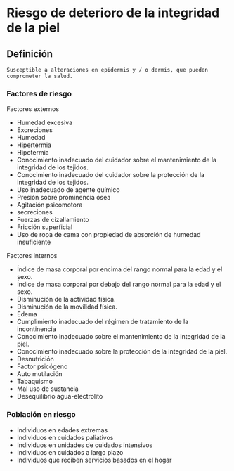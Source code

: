 # Riesgo de deterioro de la integridad de la piel
## Definición
	Susceptible a alteraciones en epidermis y / o dermis, que pueden comprometer la salud.

### Factores de riesgo
Factores externos
- Humedad excesiva
- Excreciones
- Humedad
- Hipertermia
- Hipotermia
- Conocimiento inadecuado del
cuidador sobre el mantenimiento
de la integridad de los tejidos.
- Conocimiento inadecuado del
cuidador sobre la protección de
la integridad de los tejidos.
- Uso inadecuado de agente químico
- Presión sobre prominencia ósea
- Agitación psicomotora
- secreciones
- Fuerzas de cizallamiento
- Fricción superficial
- Uso de ropa de cama con
propiedad de absorción de
humedad insuficiente

Factores internos
- Índice de masa corporal por
encima del rango normal para
la edad y el sexo.
- Índice de masa corporal por
debajo del rango normal para
la edad y el sexo.
- Disminución de la actividad física.
- Disminución de la movilidad física.
- Edema
- Cumplimiento inadecuado del
régimen de tratamiento de la
incontinencia
- Conocimiento inadecuado sobre
el mantenimiento de la
integridad de la piel.
- Conocimiento inadecuado sobre la
protección de la integridad de la
piel.
- Desnutrición
- Factor psicógeno
- Auto mutilación
- Tabaquismo
- Mal uso de sustancia
- Desequilibrio agua-electrolito

### Población en riesgo
- Individuos en edades extremas  
- Individuos en cuidados 
paliativos  
- Individuos en unidades de 
cuidados intensivos 
- Individuos en cuidados a largo 
plazo  
- Individuos que reciben servicios basados en el hogar  
 